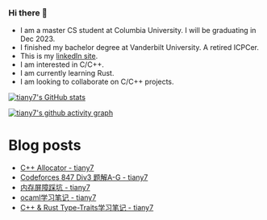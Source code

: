 ### Hi there 👋
- I am a master CS student at Columbia University. I will be graduating in Dec 2023.
- I finished my bachelor degree at Vanderbilt University. A retired ICPCer.
- This is my [linkedIn site](https://www.linkedin.com/in/yuanhan-tian-02729117a/).
- I am interested in C/C++.
- I am currently learning Rust.
- I am looking to collaborate on C/C++ projects.

[![tiany7's GitHub stats](https://github-readme-stats.vercel.app/api?username=tiany7)](https://github.com/anuraghazra/github-readme-stats)

[![tiany7's github activity graph](https://github-readme-activity-graph.cyclic.app/graph?username=tiany7&theme=dracula)](https://github.com/ashutosh00710/github-readme-activity-graph)

# Blog posts
<!-- BLOG-POST-LIST:START -->
- [C++ Allocator - tiany7](https://www.cnblogs.com/tiany7/p/17299864.html)
- [Codeforces 847 Div3 题解A-G - tiany7](https://www.cnblogs.com/tiany7/p/17299765.html)
- [内存屏障踩坑 - tiany7](https://www.cnblogs.com/tiany7/p/17282076.html)
- [ocaml学习笔记 - tiany7](https://www.cnblogs.com/tiany7/p/17242432.html)
- [C++ &amp; Rust Type-Traits学习笔记 - tiany7](https://www.cnblogs.com/tiany7/p/17229442.html)

<!-- BLOG-POST-LIST:END -->

